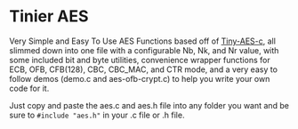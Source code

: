 # Tinier AES

Very Simple and Easy To Use AES Functions based off of [Tiny-AES-c](https://github.com/kokke/tiny-AES-c "Tiny-AES-c"), all slimmed down into one file with a configurable Nb, Nk, and Nr value, with some included bit and byte utilities, convenience wrapper functions for ECB, OFB, CFB(128), CBC, CBC_MAC, and CTR mode, and a very easy to follow demos (demo.c and aes-ofb-crypt.c) to help you write your own code for it.

Just copy and paste the aes.c and aes.h file into any folder you want and be sure to `#include "aes.h"` in your .c file or .h file.